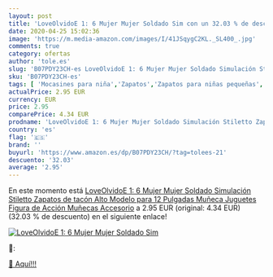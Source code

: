 ```yaml
---
layout: post
title: 'LoveOlvidoE 1: 6 Mujer Mujer Soldado Sim con un 32.03 % de descuento'
date: 2020-04-25 15:02:36
image: 'https://m.media-amazon.com/images/I/41JSqygC2KL._SL400_.jpg'
comments: true
category: ofertas
author: 'tole.es'
slug: 'B07PDY23CH-es LoveOlvidoE 1: 6 Mujer Mujer Soldado Simulación Stiletto...'
sku: 'B07PDY23CH-es'
tags: [ 'Mocasines para niña','Zapatos','Zapatos para niñas pequeñas','Zapatos y complementos','zapatos', ]
actualPrice: 2.95 EUR
currency: EUR
price: 2.95
comparePrice: 4.34 EUR
prodname: 'LoveOlvidoE 1: 6 Mujer Mujer Soldado Simulación Stiletto Zapatos de tacón Alto Modelo para 12 Pulgadas Muñeca Juguetes Figura de Acción Muñecas Accesorio'
country: 'es'
flag: '🇪🇸'
brand: ''
buyurl: 'https://www.amazon.es/dp/B07PDY23CH/?tag=tolees-21'
descuento: '32.03'
average: '2.95'
---
```


En este momento está [LoveOlvidoE 1: 6 Mujer Mujer Soldado Simulación Stiletto Zapatos de tacón Alto Modelo para 12 Pulgadas Muñeca Juguetes Figura de Acción Muñecas Accesorio](https://www.amazon.es/dp/B07PDY23CH/?tag=tolees-21) a 2.95 EUR (original: 4.34 EUR) (32.03 %  de descuento) en el siguiente enlace!

[![LoveOlvidoE 1: 6 Mujer Mujer Soldado Sim](https://m.media-amazon.com/images/I/41JSqygC2KL._SL400_.jpg)](https://www.amazon.es/dp/B07PDY23CH/?tag=tolees-21)

🔎:


[🛒 Aquí!!!](https://www.amazon.es/dp/B07PDY23CH/?tag=tolees-21)
